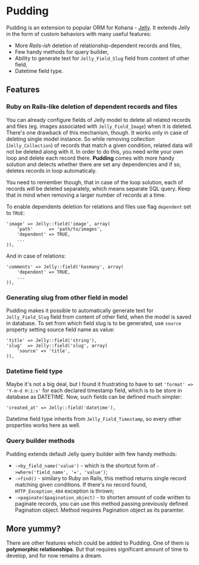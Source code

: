 # Pudding

Pudding is an extension to popular ORM for Kohana - [Jelly](http://github.com/creatoro/jelly). It extends Jelly in the form of custom behaviors with many useful features:
* More *Rails-ish* deletion of relationship-dependent records and files,
* Few handy methods for query builder,
* Ability to generate text for `Jelly_Field_Slug` field from content of other field,
* Datetime field type.

## Features

### Ruby on Rails-like deletion of dependent records and files

You can already configure fields of Jelly model to delete all related records and files (eg. images associated with `Jelly_Field_Image`) when it is deleted. There's one drawback of this mechanism, though. It works only in case of deleting single model instance. So while removing collection (`Jelly_Collection`) of records that match a given condition, related data will not be deleted along with it. In order to do this, you need write your own loop and delete each record there. **Pudding** comes with more handy solution and detects whether there are set any dependencies and if so, deletes records in loop automaticaly.

You need to remember though, that in case of the loop solution, each of records will be deleted separately, which means separate SQL query. Keep that in mind when removing a larger number of records at a time.

To enable dependents deletion for relations and files use flag `dependent` set to `TRUE`:

	'image' => Jelly::field('image', array(
		'path'      => 'path/to/images',
		'dependent' => TRUE,
		...
	)),

And in case of relations:

	'comments' => Jelly::field('hasmany', array(
		'dependent' => TRUE,
		...
	)),

### Generating slug from other field in model

Pudding makes it possible to automatically generate text for `Jelly_Field_Slug` field from content of other field, when the model is saved in database. To set from which field slug is to be generated, use `source` property setting source field name as value:

	'title' => Jelly::field('string'),
	'slug'  => Jelly::field('slug', array(
		'source' => 'title',
	)),

### Datetime field type

Maybe it's not a big deal, but I found it frustrating to have to set `'format' => 'Y-m-d H:i:s'` for each declared timestamp field, which is to be store in database as DATETIME. Now, such fields can be defined much simpler:

	'created_at' => Jelly::field('datetime'),

Datetime field type inherits from `Jelly_Field_Timestamp`, so every other properties works here as well.

### Query builder methods

Pudding extends default Jelly query builder with few handy methods:

* `->by_field_name('value')` - which is the shortcut form of `->where('field_name', '=', 'value')`;
* `->find()` - similary to Ruby on Rails, this method returns single record matching given conditions. If there's no record found, `HTTP_Exception_404` exception is thrown;
* `->paginate($pagination_object)` - to shorten amount of code written to paginate records, you can use this method passing previously defined Pagination object. Method requires Pagination object as its paramter.

## More yummy?

There are other features which could be added to Pudding. One of them is **polymorphic relationships**. But that requires significant amount of time to develop, and for now remains a dream.
